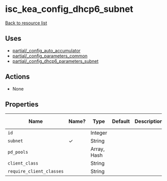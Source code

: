 # isc_kea_config_dhcp6_subnet

[Back to resource list](../README.md#resources)

## Uses

- [partial/_config_auto_accumulator](partial/isc_kea__config_auto_accumulator.md)
- [partial/_config_parameters_common](partial/isc_kea__config_parameters_common.md)
- [partial/_config_dhcp6_parameters_subnet](partial/isc_kea__config_dhcp6_parameters_subnet.md)

## Actions

- None

## Properties

| Name                     | Name? | Type        | Default | Description | Allowed Values |
| ------------------------ | ----- | ----------- | ------- | ----------- | -------------- |
| `id`                     |       | Integer     |         |             |                |
| `subnet`                 | ✓     | String      |         |             |                |
| `pd_pools`               |       | Array, Hash |         |             |                |
| `client_class`           |       | String      |         |             |                |
| `require_client_classes` |       | String      |         |             |                |
